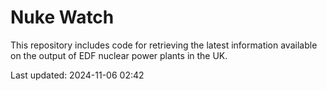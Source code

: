 # Nuke Watch

This repository includes code for retrieving the latest information available on the output of EDF nuclear power plants in the UK.

Last updated: 2024-11-06 02:42